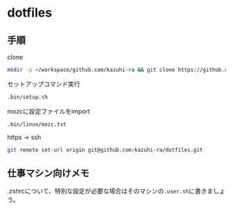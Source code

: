 # dotfiles

## 手順

clone

```sh
mkdir -p ~/workspace/github.com/kazuhi-ra && git clone https://github.com/kazuhi-ra/dotfiles.git ~/workspace/github.com/kazuhi-ra/dotfiles
```

セットアップコマンド実行

```bash
.bin/setup.sh
```

mozcに設定ファイルをimport

`.bin/linux/mozc.txt`

https -> ssh

```sh
git remote set-url origin git@github.com:kazuhi-ra/dotfiles.git
```

## 仕事マシン向けメモ

.zshrcについて、特別な設定が必要な場合はそのマシンの`.user.sh`に書きましょう。
